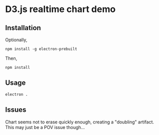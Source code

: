 D3.js realtime chart demo
=========================

Installation
------------

Optionally,

```
npm install -g electron-prebuilt
```

Then,

```
npm install
```


Usage
-----

```
electron .
```


Issues
------

Chart seems not to erase quickly enough, creating a "doubling" artifact. This may just be a POV issue though...
